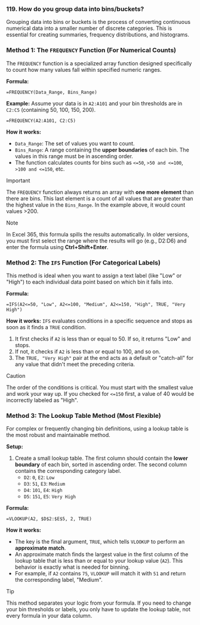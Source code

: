 ### 119. How do you group data into bins/buckets?

Grouping data into bins or buckets is the process of converting continuous numerical data into a smaller number of discrete categories. This is essential for creating summaries, frequency distributions, and histograms.

### Method 1: The `FREQUENCY` Function (For Numerical Counts)

The `FREQUENCY` function is a specialized array function designed specifically to count how many values fall within specified numeric ranges.

**Formula:**
```excel
=FREQUENCY(Data_Range, Bins_Range)
```

**Example:**
Assume your data is in `A2:A101` and your bin thresholds are in `C2:C5` (containing 50, 100, 150, 200).
```excel
=FREQUENCY(A2:A101, C2:C5)
```

**How it works:**
*   `Data_Range`: The set of values you want to count.
*   `Bins_Range`: A range containing the **upper boundaries** of each bin. The values in this range must be in ascending order.
*   The function calculates counts for bins such as `<=50`, `>50 and <=100`, `>100 and <=150`, etc.

> [!IMPORTANT]
> The `FREQUENCY` function always returns an array with **one more element** than there are bins. This last element is a count of all values that are greater than the highest value in the `Bins_Range`. In the example above, it would count values >200.

> [!NOTE]
> In Excel 365, this formula spills the results automatically. In older versions, you must first select the range where the results will go (e.g., D2:D6) and enter the formula using **Ctrl+Shift+Enter**.

### Method 2: The `IFS` Function (For Categorical Labels)

This method is ideal when you want to assign a text label (like "Low" or "High") to each individual data point based on which bin it falls into.

**Formula:**
```excel
=IFS(A2<=50, "Low", A2<=100, "Medium", A2<=150, "High", TRUE, "Very High")
```

**How it works:**
`IFS` evaluates conditions in a specific sequence and stops as soon as it finds a `TRUE` condition.
1.  It first checks if `A2` is less than or equal to 50. If so, it returns "Low" and stops.
2.  If not, it checks if `A2` is less than or equal to 100, and so on.
3.  The `TRUE, "Very High"` pair at the end acts as a default or "catch-all" for any value that didn't meet the preceding criteria.

> [!CAUTION]
> The order of the conditions is critical. You must start with the smallest value and work your way up. If you checked for `<=150` first, a value of 40 would be incorrectly labeled as "High".

### Method 3: The Lookup Table Method (Most Flexible)

For complex or frequently changing bin definitions, using a lookup table is the most robust and maintainable method.

**Setup:**
1.  Create a small lookup table. The first column should contain the **lower boundary** of each bin, sorted in ascending order. The second column contains the corresponding category label.
    *   `D2`: `0`, `E2`: `Low`
    *   `D3`: `51`, `E3`: `Medium`
    *   `D4`: `101`, `E4`: `High`
    *   `D5`: `151`, `E5`: `Very High`

**Formula:**
```excel
=VLOOKUP(A2, $D$2:$E$5, 2, TRUE)
```

**How it works:**
*   The key is the final argument, `TRUE`, which tells `VLOOKUP` to perform an **approximate match**.
*   An approximate match finds the largest value in the first column of the lookup table that is less than or equal to your lookup value (`A2`). This behavior is exactly what is needed for binning.
*   For example, if `A2` contains `75`, `VLOOKUP` will match it with `51` and return the corresponding label, "Medium".

> [!TIP]
> This method separates your logic from your formula. If you need to change your bin thresholds or labels, you only have to update the lookup table, not every formula in your data column.
